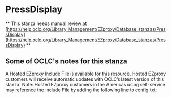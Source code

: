 # PressDisplay
** This stanza needs manual review at [https://help.oclc.org/Library_Management/EZproxy/Database_stanzas/PressDisplay](https://help.oclc.org/Library_Management/EZproxy/Database_stanzas/PressDisplay) **

## Some of OCLC's notes for this stanza

A Hosted EZproxy Include File is available for this resource. Hosted EZproxy customers will receive automatic updates with OCLC&rsquo;s latest version of this stanza. Note: Hosted EZproxy customers in the Americas using self-service may reference the Include File by adding the following line to config.txt:

&nbsp;

&nbsp;
